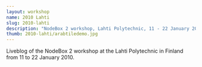 ```yaml
---
layout: workshop
name: 2010 Lahti
slug: 2010-lahti
description: "NodeBox 2 workshop, Lahti Polytechnic, 11 - 22 January 2010."
thumb: 2010-lahti/arabtiledemo.jpg
---
```

Liveblog of the NodeBox 2 workshop at the Lahti Polytechnic in Finland from 11 to 22 January 2010.
